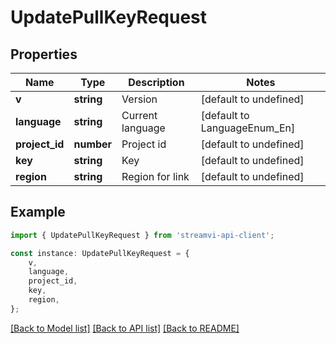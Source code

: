 # UpdatePullKeyRequest


## Properties

Name | Type | Description | Notes
------------ | ------------- | ------------- | -------------
**v** | **string** | Version | [default to undefined]
**language** | **string** | Current language | [default to LanguageEnum_En]
**project_id** | **number** | Project id | [default to undefined]
**key** | **string** | Key | [default to undefined]
**region** | **string** | Region for link | [default to undefined]

## Example

```typescript
import { UpdatePullKeyRequest } from 'streamvi-api-client';

const instance: UpdatePullKeyRequest = {
    v,
    language,
    project_id,
    key,
    region,
};
```

[[Back to Model list]](../README.md#documentation-for-models) [[Back to API list]](../README.md#documentation-for-api-endpoints) [[Back to README]](../README.md)
